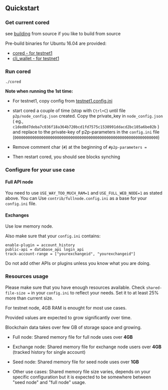 Quickstart
----------

### Get current cored
see [building](building.md) from source if you like to build from source

Pre-build binaries for Ubuntu 16.04 are provided:
- [cored - for testnet1](https://testnet.core.io/downloads/cored)
- [cli_wallet - for testnet1](https://testnet.core.io/downloads/cli_wallet)


### Run cored

```
./cored
```

**Note when running the 1st time:**

- For testnet1, copy config from [testnet1.config.ini](../contrib/testnet1.config.ini)

- start cored a couple of time (stop with `Ctrl+C`) until file `p2p/node_config.json` created.
Copy the private_key in `node_config.json` ( eg., `c1ded8d7deba7c036f18a364b720bcd1fd7575c1530991ddacd2bc105a6be02b` )
and replace to the private-key of p2p-parameters in the `config.ini` file (`0000000000000000000000000000000000000000000000000000000000000000`)

- Remove comment char (`#`) at the beginning of `#p2p-parameters =`

- Then restart cored, you should see blocks synching

### Configure for your use case
#### Full API node
You need to use `USE_WAY_TOO_MUCH_RAM=1` and `USE_FULL_WEB_NODE=1` as stated above.
You can Use `contrib/fullnode.config.ini` as a base for your `config.ini` file.

#### Exchanges
Use low memory node.

Also make sure that your `config.ini` contains:
```
enable-plugin = account_history
public-api = database_api login_api
track-account-range = ["yourexchangeid", "yourexchangeid"]
```
Do not add other APIs or plugins unless you know what you are doing.


### Resources usage

Please make sure that you have enough resources available.
Check `shared-file-size =` in your `config.ini` to reflect your needs.
Set it to at least 25% more than current size.

For testnet node, 4GB RAM is enought for most use cases.

Provided values are expected to grow significantly over time.

Blockchain data takes over few GB of storage space and growing. 

* Full node:
Shared memory file for full node uses over **4GB**

* Exchange node: Shared memory file for exchange node users over **4GB**
(tracked history for single account)

* Seed node:
Shared memory file for seed node uses over **1GB**

* Other use cases:
Shared memory file size varies, depends on your specific configuration but it is expected to be somewhere between "seed node" and "full node" usage.
